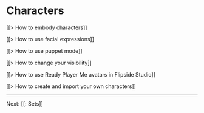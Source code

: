 # Characters

[[> How to embody characters]]

[[> How to use facial expressions]]

[[> How to use puppet mode]]

<!-- [[> How to use your Meta Avatar in Flipside Studio]] -->

[[> How to change your visibility]]

[[> How to use Ready Player Me avatars in Flipside Studio]]

<!-- [[> How to find and use community-created characters]] -->

[[> How to create and import your own characters]]

---

Next: [[: Sets]]
